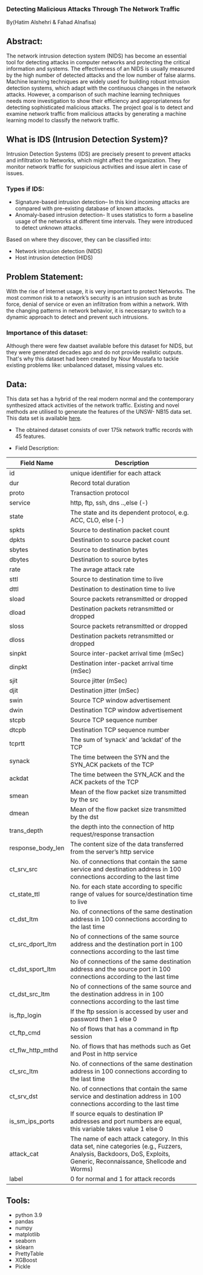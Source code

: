 ### Detecting Malicious Attacks Through The Network Traffic

By(Hatim Alshehri & Fahad Alnafisa)

## Abstract:
The network intrusion detection system (NIDS) has become an essential tool for detecting attacks in computer networks and protecting the critical information and systems. The effectiveness of an NIDS is usually measured by the high number of detected attacks and the low number of false alarms. Machine learning techniques are widely used for building robust intrusion detection systems, which adapt with the continuous changes in the network attacks. However, a comparison of such machine learning techniques needs more investigation to show their efficiency and appropriateness for detecting sophisticated malicious attacks.
The project goal is to detect and examine network traffic from malicious attacks by generating a machine learning model to classify the network traffic.

## What is IDS (Intrusion Detection System)?
Intrusion Detection Systems (IDS) are precisely present to prevent attacks and infiltration to Networks, which might affect the organization. They monitor network traffic for suspicious activities and issue alert in case of issues.

### Types if IDS:
* Signature-based intrusion detection– In this kind incoming attacks are compared with pre-existing database of known attacks.
* Anomaly-based intrusion detection- It uses statistics to form a baseline usage of the networks at different time intervals. They were introduced to detect unknown attacks.

Based on where they discover, they can be classified into:
* Network intrusion detection (NIDS)
* Host intrusion detection (HIDS)

## Problem Statement:
With the rise of Internet usage, it is very important to protect Networks. The most common risk to a network’s security is an intrusion such as brute force, denial of service or even an infiltration from within a network. With the changing patterns in network behavior, it is necessary to switch to a dynamic approach to detect and prevent such intrusions.

### Importance of this dataset:
Although there were few daatset available before this dataset for NIDS, but they were generated decades ago and do not provide realistic outputs. That's why this dataset had been created by Nour Moustafa to tackle existing problems like: unbalanced dataset, missing values etc.


## Data:
This data set has a hybrid of the real modern normal and the contemporary synthesized attack activities of the network traffic. Existing and novel methods are utilised to generate the features of the UNSW- NB15 data set. This data set is available [here](https://cloudstor.aarnet.edu.au/plus/index.php/s/2DhnLGDdEECo4ys?path=%2FUNSW-NB15%20-%20CSV%20Files%2Fa%20part%20of%20training%20and%20testing%20set).

*  The obtained dataset consists of over 175k network traffic records with 45 features.

* Field Description:

 Field Name  | Description |
 ----------- | ----------- |
| id          | unique identifier for each attack |
| dur         | Record total duration         |
| proto       | Transaction protocol      |
| service     | http, ftp, ssh, dns ..,else (-) |
| state       | The state and its dependent protocol, e.g. ACC, CLO, else (-) |
| spkts       | Source to destination packet count |
| dpkts       | Destination to source packet count |
| sbytes      | Source to destination bytes         |
| dbytes      | Destination to source bytes|
| rate        | The avrage attack rate           |
| sttl        | Source to destination time to live         |
| dttl        | Destination to destination time to live     | 
| sload       | Source packets retransmitted or dropped      |
| dload       | Destination packets retransmitted or dropped      |
| sloss       | Source packets retransmitted or dropped
| dloss       | Destination packets retransmitted or dropped     |
| sinpkt      | Source inter-packet arrival time (mSec)         |
| dinpkt      | Destination inter-packet arrival time (mSec)    |
| sjit        | Source jitter (mSec)                            |
| djit        | Destination jitter (mSec)                     |
| swin        | Source TCP window advertisement               |
| dwin        | Destination TCP window advertisement          |
| stcpb       | Source TCP sequence number                    |
| dtcpb       | Destination TCP sequence number               |
| tcprtt      | The sum of ’synack’ and ’ackdat’ of the TCP   |
| synack      | The time between the SYN and the SYN_ACK packets of the TCP |
| ackdat      | The time between the SYN_ACK and the ACK packets of the TCP |
| smean       | Mean of the flow packet size transmitted by the src         |
| dmean       | Mean of the flow packet size transmitted by the dst         |
| trans_depth | the depth into the connection of http request/response transaction |
| response_body_len | The content size of the data transferred from the server’s http service |
| ct_srv_src         | No. of connections that contain the same service and destination address in 100 connections according to the last time |
| ct_state_ttl       | No. for each state according to specific range of values for source/destination time to live       |
| ct_dst_ltm         | No. of connections of the same destination address in 100 connections according to the last time        | 
| ct_src_dport_ltm   | No of connections of the same source address  and the destination port  in 100 connections according to the last time    | 
| ct_dst_sport_ltm   | No of connections of the same destination address and the source port in 100 connections according to the last time    |
| ct_dst_src_ltm     | No of connections of the same source and the destination address in in 100 connections according to the last time   | 
| is_ftp_login       | If the ftp session is accessed by user and password then 1 else 0     | 
| ct_ftp_cmd         | No of flows that has a command in ftp session |
| ct_flw_http_mthd   | No. of flows that has methods such as Get and Post in http service        | 
| ct_src_ltm         | No. of connections of the same destination address in 100 connections according to the last time     |
| ct_srv_dst         | No. of connections that contain the same service and destination address in 100 connections according to the last time        |
| is_sm_ips_ports    |  If source equals to destination IP addresses and port numbers are equal, this variable takes value 1 else 0        |
| attack_cat | The name of each attack category. In this data set, nine categories (e.g., Fuzzers, Analysis, Backdoors, DoS, Exploits, Generic, Reconnaissance, Shellcode and Worms) |
| label | 0 for normal and 1 for attack records | 

## Tools:
* python 3.9
* pandas
* numpy
* matplotlib
* seaborn
* sklearn
* PrettyTable
* XGBoost
* Pickle
